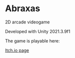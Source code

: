 # Abraxas
2D arcade videogame

Developed with Unity 2021.3.9f1

The game is playable here:

[Itch.io page](https://lor3n.itch.io/abraxas)
